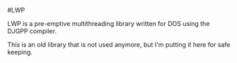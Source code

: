 #LWP

LWP is a pre-emptive multithreading library written for DOS using the DJGPP compiler.  

This is an old library that is not used anymore, but I'm putting it here for safe keeping.
